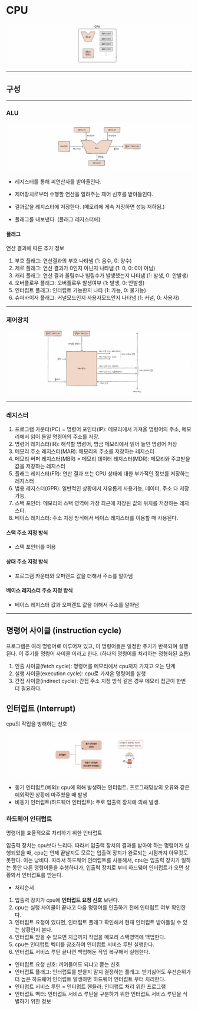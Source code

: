 # CPU

![CPU](./image/CPU.png)

---
## 구성

***
### ALU

![ALU](./image/ALU.png)
- 레지스터를 통해 피연산자를 받아들인다.
- 제어장치로부터 수행할 연산을 알려주는 제어 신호를 받아들인다.


- 결과값을 레지스터에 저장한다. (메모리에 게속 저장하면 성능 저하됨.)
- 플래그를 내보낸다. (플래그 레지스터에)

#### 플래그
연산 결과에 따른 추가 정보

1. 부호 플래그: 연산결과의 부호 나타냄 (1: 음수, 0: 양수)
2. 제로 플래그: 연산 결과가 0인지 아닌지 나타냄 (1: 0, 0: 0이 아님)
3. 캐리 플래그: 연산 결과 올림수나 빌림수가 발생했는지 나타냄 (1: 발생, 0: 안발생)
4. 오버플로우 플래그: 오버플로우 발생여부 (1: 발생, 0: 안발생)
5. 인터럽트 플래그: 인터럽트 가능한지 나타 (1: 가능, 0: 불가능)
6. 슈퍼바이저 플래그: 커널모드인지 사용자모드인지 나타냄 (1: 커널, 0: 사용자)

***
### 제어장치

![제어장치](./image/제어장치.png)

***
### 레지스터

1. 프로그램 카운터(PC) = 명령어 포인터(IP): 메모리에서 가져올 명령어의 주소, 메모리에서 읽어 들일 명령어의 주소를 저장.
2. 명령어 레지스터(IR): 해석할 명령어, 방금 메모리에서 읽어 들인 명령어 저장
3. 메모리 주소 레지스터(MAR): 메모리의 주소를 저장하는 레지스터
4. 메모리 버퍼 레지스터(MBR) = 메모리 데이터 레지스터(MDR): 메모리와 주고받을 값을 저장하는 레지스터
5. 플래그 레지스터(FR): 연산 결과 또는 CPU 상태에 대한 부가적인 정보를 저장하는 레지스터
6. 범용 레지스터(GPR): 일반적인 상황에서 자유롭게 사용가능, 데이터, 주소 다 저장 가능.
7. 스택 포인터: 메모리의 스택 영역에 가장 최근에 저장된 값의 위치를 저장하는 레지스터.
8. 베이스 레지스터: 주소 지정 방식에서 베이스 레지스터를 이용할 때 사용된다.

#### 스택 주소 지정 방식
- 스택 포인터를 이용
#### 상대 주소 지정 방식
- 프로그램 카운터와 오퍼랜드 값을 더해서 주소를 알아냄
#### 베이스 레지스터 주소 지정 방식
- 베이스 레지스터 값과 오퍼랜드 값을 더해서 주소를 알아냄

***
## 명령어 사이클 (instruction cycle)

프로그램은 여러 명령어로 이루어져 있고, 이 명령어들은 일정한 주기가 반복되며 실행된다.
이 주기를 명령어 사이클 이라고 한다. (하나의 명령어를 처리하는 정형화된 흐름)

1. 인출 사이클(fetch cycle): 명령어를 메모리에서 cpu까지 가지고 오는 단계
2. 실행 사이클(execution cycle): cpu로 가져온 명령어를 실행
3. 간접 사이클(indirect cycle): 간접 주소 지정 방식 같은 경우 메모리 접근이 한번 더 필요하다.

## 인터럽트 (Interrupt)

cpu의 작업을 방해하는 신호

![인터럽트](./image/인터럽트.png)

- 동기 인터럽트(예외): cpu에 의해 발생하는 인터럽트. 프로그래밍상의 오류와 같은 예외적인 상황에 마주쳤을 때 발생
- 비동기 인터럽트(하드웨어 인터럽트): 주로 입출력 장치에 의해 발생.

### 하드웨어 인터럽트
명령어를 효율적으로 처리하기 위한 인터럽트

입출력 장치는 cpu보다 느리다. 따라서 입출력 장치의 결과를 받아야 하는 명령어가 실행되었을 때,
cpu는 언제 끝날지도 모르는 입출력 장치가 완료되는 시점까지 아무것도 못한다. 이는 낭비다.
따라서 하드웨어 인터럽트를 사용해서, cpu는 입출력 장치가 일하는 동안 다른 명령어들을 수행하다가,
입출력 장치로 부터 하드웨어 인터럽트가 오면 상황봐서 인터럽트를 받는다.

- 처리순서
1. 입출력 장치가 cpu에 **인터럽트 요청 신호** 보낸다.
2. cpu는 실행 사이클이 끝나고 다음 명령어를 인출하기 전에 인터럽트 여부 확인한다.
3. 인터럽트 요청이 있다면, 인터럽트 플래그 확인해서 현재 인터럽트 받아들일 수 있는 상황인지 본다.
4. 인터럽트 받을 수 있으면 지금까지 작업을 메모리 스택영역에 백업한다.
5. cpu는 인터럽트 벡터를 참조하여 인터럽트 서비스 루틴 실행한다.
6. 인터럽트 서비스 루틴 끝나면 백업해둔 작업 복구해서 실행한다.

- 인터럽트 요청 신호: 끼어들어도 되냐고 묻는 신호
- 인터럽트 플래그: 인터럽트를 받을지 말지 결정하는 플래그. 받기싫어도 우선순위가 더 높은 하드웨어 인터럽트 발생하면 하드웨어 인터럽트 부터 처리한다.
- 인터럽트 서비스 루틴 = 인터럽트 핸들러: 인터럽트 처리 위한 프로그램
- 인터럽트 벡터: 인터럽트 서비스 루틴을 구분하기 위한 인터럽트 서비스 루틴을 식별하기 위한 정보

